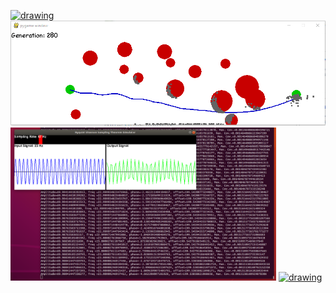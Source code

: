 <!--[<img src="https://github.com/estods3/JetTank/blob/master/documentation/linefollowing.gif" alt="drawing" width="272"/>](https://github.com/estods3/JetTank)<img src="https://github.com/estods3/PathPlanning-withGeneticAI/blob/master/pics/gen280.PNG" alt="drawing" width="722"/><img src="https://github.com/estods3/Sampling-usingNyquistTheorem/blob/master/screenshots/FrequencyGreaterThanNyquist.png" alt="drawing" width="560"/>
[<img src="https://raw.githubusercontent.com/estods3/Tutorial-LegoRoboticClaw/master/documentation/closeupOfPerfBoard.jpg" alt="drawing" width="430"/>](https://github.com/estods3/Tutorial-LegoRoboticClaw)
-->

<!-- Lines are 850 wide in homepage view -->
[<img src="https://github.com/estods3/JetTank/blob/master/documentation/linefollowing.gif" alt="drawing" width="232"/>](https://github.com/estods3/JetTank)<img src="https://github.com/estods3/PathPlanning-withGeneticAI/blob/master/pics/gen280.PNG" alt="drawing" width="618"/><img src="https://github.com/estods3/Sampling-usingNyquistTheorem/blob/master/screenshots/FrequencyGreaterThanNyquist.png" alt="drawing" width="425"/>
[<img src="https://raw.githubusercontent.com/estods3/Tutorial-LegoRoboticClaw/master/documentation/closeupOfPerfBoard.jpg" alt="drawing" width="425"/>](https://github.com/estods3/Tutorial-LegoRoboticClaw)


<!--
**estods3/estods3** is a ✨ _special_ ✨ repository because its `README.md` (this file) appears on your GitHub profile.
-->
